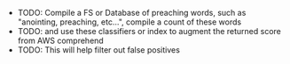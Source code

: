 * TODO: Compile a FS or Database of preaching words, such as "anointing, preaching, etc...", compile a count of these words
* TODO: and use these classifiers or index to augment the returned score from AWS comprehend
* TODO: This will help filter out false positives


